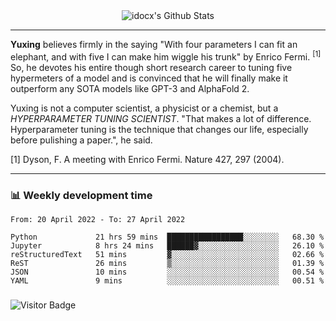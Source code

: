 <div align="center">
    <img align="center" src="https://github-readme-stats.vercel.app/api?username=idocx&show_icons=true&count_private=true&hide_border=true" alt="idocx's Github Stats"></img>
</div>

---

**Yuxing** believes firmly in the saying "With four parameters I can fit an elephant, and with five I can make him wiggle his trunk" by Enrico Fermi. <sup>[1]</sup> So, he devotes his entire though short research career to tuning five hypermeters of a model and is convinced that he will finally make it outperform any SOTA models like GPT-3 and AlphaFold 2.

Yuxing is not a computer scientist, a physicist or a chemist, but a *HYPERPARAMETER TUNING SCIENTIST*. "That makes a lot of difference. Hyperparameter tuning is the technique that changes our life, especially before pulishing a paper.", he said.

[1] Dyson, F. A meeting with Enrico Fermi. Nature 427, 297 (2004).


---

### 📊 Weekly development time
<!--START_SECTION:waka-->

```text
From: 20 April 2022 - To: 27 April 2022

Python             21 hrs 59 mins  █████████████████░░░░░░░░   68.30 %
Jupyter            8 hrs 24 mins   ██████▓░░░░░░░░░░░░░░░░░░   26.10 %
reStructuredText   51 mins         ▓░░░░░░░░░░░░░░░░░░░░░░░░   02.66 %
ReST               26 mins         ▒░░░░░░░░░░░░░░░░░░░░░░░░   01.39 %
JSON               10 mins         ░░░░░░░░░░░░░░░░░░░░░░░░░   00.54 %
YAML               9 mins          ░░░░░░░░░░░░░░░░░░░░░░░░░   00.51 %
```

<!--END_SECTION:waka-->

### 

![Visitor Badge](https://visitor-badge.laobi.icu/badge?page_id=idocx.idocx)